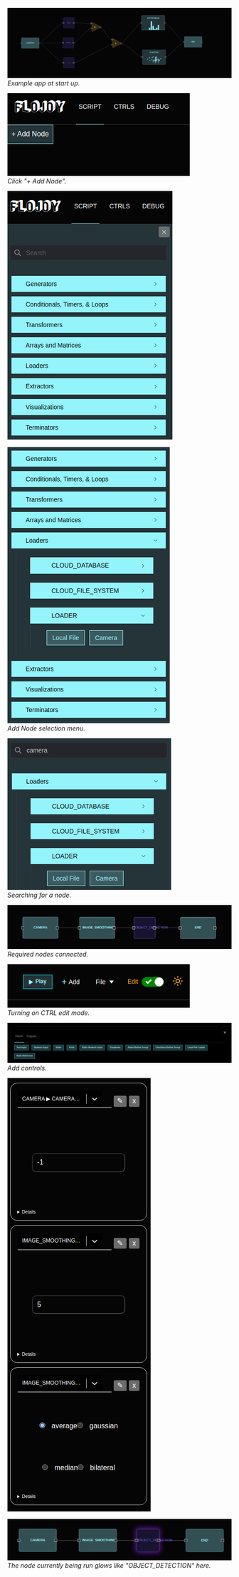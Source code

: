 ![image](/img/camera/CAMERA_start.png)
*Example app at start up.*


![image](/img/camera/CAMERA_add_node.png)<br />*Click "+ Add Node".*

![image](/img/camera/CAMERA_add_node2.png)<br />


![image](/img/camera/CAMERA_add_node3.png)<br />*Add Node selection menu.*

![image](/img/camera/CAMERA_search.png)<br />*Searching for a node.*

![image](/img/camera/CAMERA_nodes.png)<br />*Required nodes connected.*

![image](/img/camera/CAMERA_edit.png)<br />*Turning on CTRL edit mode.*

![image](/img/camera/CAMERA_addcontrols.png)<br />*Add controls.*

![image](/img/camera/CAMERA_controls.png)

![image](/img/camera/CAMERA_run.png)<br />*The node currently being run glows like "OBJECT_DETECTION" here.*
